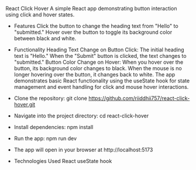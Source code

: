 React Click Hover
 A simple React app demonstrating button interaction using click and hover states.

* Features
 Click the button to change the heading text from "Hello" to "submitted."
 Hover over the button to toggle its background color between black and white.
 
* Functionality
 Heading Text Change on Button Click:
 The initial heading text is "Hello."
 When the "Submit" button is clicked, the text changes to "submitted."
 Button Color Change on Hover:
 When you hover over the button, its background color changes to black.
 When the mouse is no longer hovering over the button, it changes back to white.
 The app demonstrates basic React functionality using the useState hook for    state management and event handling for click and mouse hover interactions.

* Clone the repository:
  git clone https://github.com/riiddhii757/react-click-hover.git

* Navigate into the project directory:
  cd react-click-hover

* Install dependencies:
  npm install

* Run the app:
  npm run dev

* The app will open in your browser at http://localhost:5173

* Technologies Used
  React
  useState hook